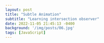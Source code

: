 ```yaml
---
layout: post
title: "Subtle Animation"
subtitle: "Learning intersection observer"
date: 2022-11-05 21:45:13 -0400
background: '/img/posts/06.jpg'
tags: [JavaScript]
---
```


<head>
<style>
  .section {
    display: flex;
    flex-direction: column;
    justify-content: center;
    align-items: center;
    height: 100vh;
  }
  .show {
    opacity: 1;
  }
  .hidden {
    opacity: 0;
    transition: all 1s;
  }
  </style>
</head>
<section class="hidden">
  <h1>Section 1</h1>
  <p>Some text</p>
</section>
<section class="hidden">
  <h1>Section 2</h1>
  <p>Some text</p>
</section>
<script>
  const observer = new IntersectionObserver((entries) => {
    entries.forEach((entry) => {
      if (entry.isIntersecting) {
        entry.target.classList.add("show");
      } else {
        entry.target.classList.remove("show");
      }
    });
  });

  const hidden = document.querySelector(".hidden");
  hidden.forEach((element) => {
    observer.observe(element);
  });

</script>
  